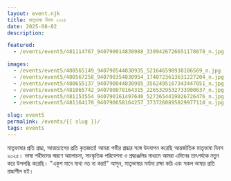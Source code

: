 ```yaml
---
layout: event.njk
title: মাতৃভাষা দিবস ২০২৫
date: 2025-08-02
description: 

featured:
  - /events/event5/481114767_940790014830988_3309426726651178678_n.jpg 

images:
  - /events/event5/480565149_940790544830935_521646598938106569_n.jpg 
  - /events/event5/480567258_940790354830954_1740723613631227204_n.jpg 
  - /events/event5/480655137_940790044830985_3562495167343447051_n.jpg 
  - /events/event5/481065742_940790078164315_2265329532733900637_n.jpg 
  - /events/event5/481153554_940790161497640_5273654419026726476_n.jpg 
  - /events/event5/481164170_940790658164257_3737260895829977118_n.jpg

slug: event5
permalink: /events/{{ slug }}/
tags: events
---
```

মাতৃভাষার প্রতি শ্রদ্ধা, আত্মত্যাগের প্রতি কৃতজ্ঞতা!
আমরা গভীর শ্রদ্ধার সঙ্গে উদযাপন করেছি আন্তর্জাতিক মাতৃভাষা দিবস ২০২৫। ভাষা শহীদদের স্মরণে আলোচনা, সাংস্কৃতিক পরিবেশনা ও শ্রদ্ধাঞ্জলির মাধ্যমে আমরা এদিনের তাৎপর্যকে নতুন করে উপলব্ধি করেছি।
"একুশ মানে মাথা নত না করা!"
আসুন, মাতৃভাষার মর্যাদা রক্ষা করি এবং সকল ভাষার প্রতি শ্রদ্ধাশীল হই।